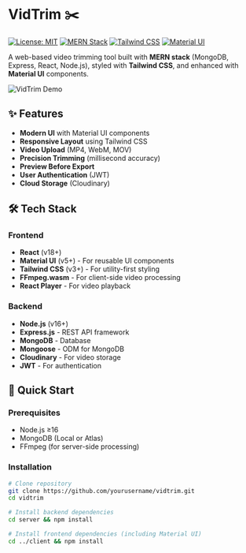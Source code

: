# VidTrim ✂️  

[![License: MIT](https://img.shields.io/badge/License-MIT-yellow.svg)](https://opensource.org/licenses/MIT)
[![MERN Stack](https://img.shields.io/badge/Stack-MERN-61DAFB?logo=react&logoColor=white)](https://www.mongodb.com/mern-stack)
[![Tailwind CSS](https://img.shields.io/badge/Style-Tailwind_CSS-38B2AC?logo=tailwind-css&logoColor=white)](https://tailwindcss.com)
[![Material UI](https://img.shields.io/badge/Components-Material_UI-0081CB?logo=mui&logoColor=white)](https://mui.com)

A web-based video trimming tool built with **MERN stack** (MongoDB, Express, React, Node.js), styled with **Tailwind CSS**, and enhanced with **Material UI** components.

![VidTrim Demo](demo.gif) <!-- Replace with actual demo file -->

## ✨ Features
- **Modern UI** with Material UI components
- **Responsive Layout** using Tailwind CSS
- **Video Upload** (MP4, WebM, MOV)
- **Precision Trimming** (millisecond accuracy)
- **Preview Before Export**
- **User Authentication** (JWT)
- **Cloud Storage** (Cloudinary)

## 🛠️ Tech Stack
### Frontend
- **React** (v18+)
- **Material UI** (v5+) - For reusable UI components
- **Tailwind CSS** (v3+) - For utility-first styling
- **FFmpeg.wasm** - For client-side video processing
- **React Player** - For video playback

### Backend
- **Node.js** (v16+)
- **Express.js** - REST API framework
- **MongoDB** - Database
- **Mongoose** - ODM for MongoDB
- **Cloudinary** - For video storage
- **JWT** - For authentication

## 🚀 Quick Start

### Prerequisites
- Node.js ≥16
- MongoDB (Local or Atlas)
- FFmpeg (for server-side processing)

### Installation
```bash
# Clone repository
git clone https://github.com/yourusername/vidtrim.git
cd vidtrim

# Install backend dependencies
cd server && npm install

# Install frontend dependencies (including Material UI)
cd ../client && npm install

